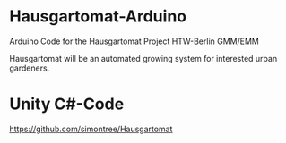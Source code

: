 # Hausgartomat-Arduino
Arduino Code for the Hausgartomat Project HTW-Berlin GMM/EMM

Hausgartomat will be an automated growing system for interested urban gardeners.

# Unity C#-Code
https://github.com/simontree/Hausgartomat
